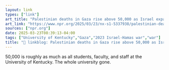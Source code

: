 ```yaml
---
layout: link
types: ["link"]
art_title: "Palestinian deaths in Gaza rise above 50,000 as Israel expands its military campaign"
art_link: "https://www.npr.org/2025/03/23/nx-s1-5337938/palestinian-deaths-gaza-israel"
sources: ["npr.org"]
date: 2025-03-23T08:39:13-04:00
tags: ["University of Kentucky","Gaza","2023 Israel-Hamas war","war"]
title: "🔗 linkblog: Palestinian deaths in Gaza rise above 50,000 as Israel expands its military campaign"
---
```

50,000 is roughly as much as all students, faculty, and staff at the University of Kentucky. The whole university gone.